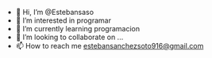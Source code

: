 - 👋 Hi, I’m @Estebansaso
- 👀 I’m interested in  programar
- 🌱 I’m currently learning programacion
- 💞️ I’m looking to collaborate on ...
- 📫 How to reach me estebansanchezsoto916@gmail.com

<!---
Estebansaso/Estebansaso is a ✨ special ✨ repository because its `README.md` (this file) appears on your GitHub profile.
You can click the Preview link to take a look at your changes.
--->
